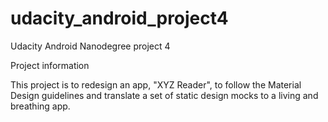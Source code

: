# udacity_android_project4
Udacity Android Nanodegree project 4

Project information

This project is to redesign an app, "XYZ Reader", to follow the Material Design guidelines and translate a set of static design mocks to a living and breathing app.
